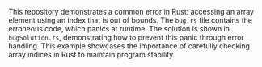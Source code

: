 This repository demonstrates a common error in Rust: accessing an array element using an index that is out of bounds.  The `bug.rs` file contains the erroneous code, which panics at runtime. The solution is shown in `bugSolution.rs`, demonstrating how to prevent this panic through error handling.  This example showcases the importance of carefully checking array indices in Rust to maintain program stability.